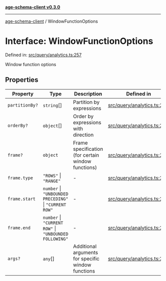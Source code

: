 [**age-schema-client v0.3.0**](../index.md)

***

[age-schema-client](../index.md) / WindowFunctionOptions

# Interface: WindowFunctionOptions

Defined in: [src/query/analytics.ts:257](https://github.com/standardbeagle/ageSchemaClient/blob/main/src/query/analytics.ts#L257)

Window function options

## Properties

| Property | Type | Description | Defined in |
| ------ | ------ | ------ | ------ |
| <a id="partitionby"></a> `partitionBy?` | `string`[] | Partition by expressions | [src/query/analytics.ts:261](https://github.com/standardbeagle/ageSchemaClient/blob/main/src/query/analytics.ts#L261) |
| <a id="orderby"></a> `orderBy?` | `object`[] | Order by expressions with direction | [src/query/analytics.ts:266](https://github.com/standardbeagle/ageSchemaClient/blob/main/src/query/analytics.ts#L266) |
| <a id="frame"></a> `frame?` | `object` | Frame specification (for certain window functions) | [src/query/analytics.ts:274](https://github.com/standardbeagle/ageSchemaClient/blob/main/src/query/analytics.ts#L274) |
| `frame.type` | `"ROWS"` \| `"RANGE"` | - | [src/query/analytics.ts:275](https://github.com/standardbeagle/ageSchemaClient/blob/main/src/query/analytics.ts#L275) |
| `frame.start` | `number` \| `"UNBOUNDED PRECEDING"` \| `"CURRENT ROW"` | - | [src/query/analytics.ts:276](https://github.com/standardbeagle/ageSchemaClient/blob/main/src/query/analytics.ts#L276) |
| `frame.end` | `number` \| `"CURRENT ROW"` \| `"UNBOUNDED FOLLOWING"` | - | [src/query/analytics.ts:277](https://github.com/standardbeagle/ageSchemaClient/blob/main/src/query/analytics.ts#L277) |
| <a id="args"></a> `args?` | `any`[] | Additional arguments for specific window functions | [src/query/analytics.ts:283](https://github.com/standardbeagle/ageSchemaClient/blob/main/src/query/analytics.ts#L283) |
